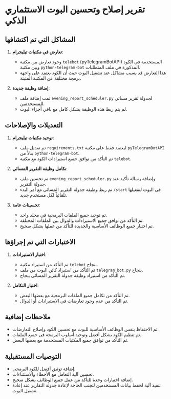 # تقرير إصلاح وتحسين البوت الاستثماري الذكي

## المشاكل التي تم اكتشافها

1. **تعارض في مكتبات تيليجرام**:
   - وجود تعارض بين مكتبة `telebot` (pyTelegramBotAPI) المستخدمة في الكود وبين مكتبة `python-telegram-bot` المذكورة في ملف المتطلبات.
   - هذا التعارض قد يسبب مشاكل عند تشغيل البوت حيث أن الكود يعتمد على واجهة برمجة مختلفة عن المكتبة المثبتة.

2. **إضافة وظيفة جديدة**:
   - تمت إضافة ملف `evening_report_scheduler.py` لجدولة تقرير مسائي للمستخدمين.
   - لم يتم ربط هذه الوظيفة بشكل كامل مع باقي أجزاء البوت.

## التعديلات والإصلاحات

1. **توحيد مكتبات تيليجرام**:
   - تم تعديل ملف `requirements.txt` ليعتمد فقط على مكتبة `pyTelegramBotAPI` بدلاً من `python-telegram-bot`.
   - تم التأكد من توافق جميع استيرادات الكود مع مكتبة `telebot`.

2. **تكامل وظيفة التقرير المسائي**:
   - تم تحسين ملف `evening_report_scheduler.py` وإضافة رسالة تأكيد عند جدولة التقرير.
   - تم ربط وظيفة جدولة التقرير المسائي مع أمر البدء `/start` في البوت لتفعيلها تلقائياً لكل مستخدم جديد.

3. **تحسينات عامة**:
   - تم توحيد جميع الملفات البرمجية في مجلد واحد.
   - تم التأكد من توافق جميع الاستيرادات والدوال بين الملفات المختلفة.
   - تم اختبار جميع الوظائف الأساسية والجديدة للتأكد من عملها بشكل صحيح.

## الاختبارات التي تم إجراؤها

1. **اختبار الاستيرادات**:
   - تم التأكد من استيراد مكتبة `telebot` بنجاح.
   - تم التأكد من استيراد كائن البوت من ملف `telegram_bot.py` بنجاح.
   - تم التأكد من استيراد وظيفة جدولة التقرير المسائي بنجاح.

2. **اختبار التكامل**:
   - تم التأكد من تكامل جميع الملفات البرمجية مع بعضها البعض.
   - تم التأكد من عدم وجود تعارضات في الاستيرادات أو الدوال.

## ملاحظات إضافية

- تم الاحتفاظ بنفس الوظائف الأساسية للبوت مع تحسين الكود وإصلاح التعارضات.
- تم تنظيم الكود بشكل أفضل وتوحيد أسلوب البرمجة في جميع الملفات.
- تم التأكد من توافق جميع المكتبات المستخدمة مع بعضها البعض.

## التوصيات المستقبلية

- إضافة توثيق أفضل للكود البرمجي.
- تحسين آلية التعامل مع الأخطاء والاستثناءات.
- إضافة اختبارات وحدة للتأكد من عمل جميع الوظائف بشكل صحيح.
- تنفيذ آلية لحفظ بيانات المستخدمين لتجنب الحاجة لإعادة جدولة التقارير عند إعادة تشغيل البوت.

